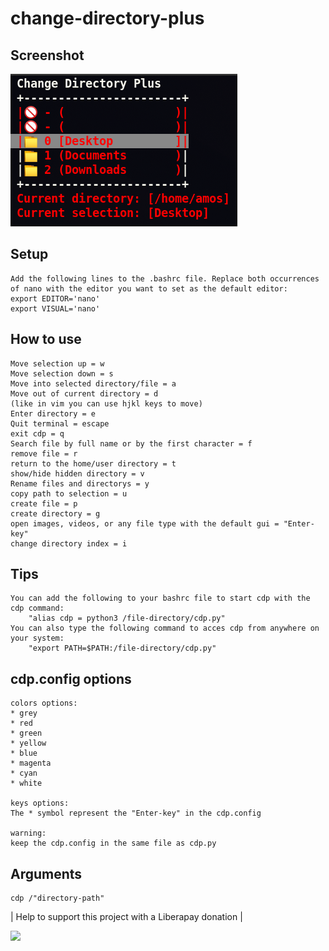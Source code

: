 # change-directory-plus

## Screenshot
![](cdp_screenshot/cdp_001.png)

## Setup
	Add the following lines to the .bashrc file. Replace both occurrences of nano with the editor you want to set as the default editor: 
	export EDITOR='nano'
	export VISUAL='nano'



## How to use
	Move selection up = w
	Move selection down = s
	Move into selected directory/file = a
	Move out of current directory = d
	(like in vim you can use hjkl keys to move)
	Enter directory = e
	Quit terminal = escape
	exit cdp = q
	Search file by full name or by the first character = f
	remove file = r
	return to the home/user directory = t
	show/hide hidden directory = v
	Rename files and directorys = y
	copy path to selection = u
	create file = p
	create directory = g
	open images, videos, or any file type with the default gui = "Enter-key"
	change directory index = i 

## Tips
	You can add the following to your bashrc file to start cdp with the cdp command:
		"alias cdp = python3 /file-directory/cdp.py"
	You can also type the following command to acces cdp from anywhere on your system:
		"export PATH=$PATH:/file-directory/cdp.py"
	
	
	
	
## cdp.config options
	colors options:
	* grey
	* red
	* green
	* yellow
	* blue
	* magenta
	* cyan
	* white

	keys options:
	The * symbol represent the "Enter-key" in the cdp.config

	warning:
	keep the cdp.config in the same file as cdp.py

## Arguments
	cdp /"directory-path"
	
| Help to support this project with a Liberapay donation |

[![](https://liberapay.com/assets/widgets/donate.svg)](
https://liberapay.com/Amos_Nimos/donate)


